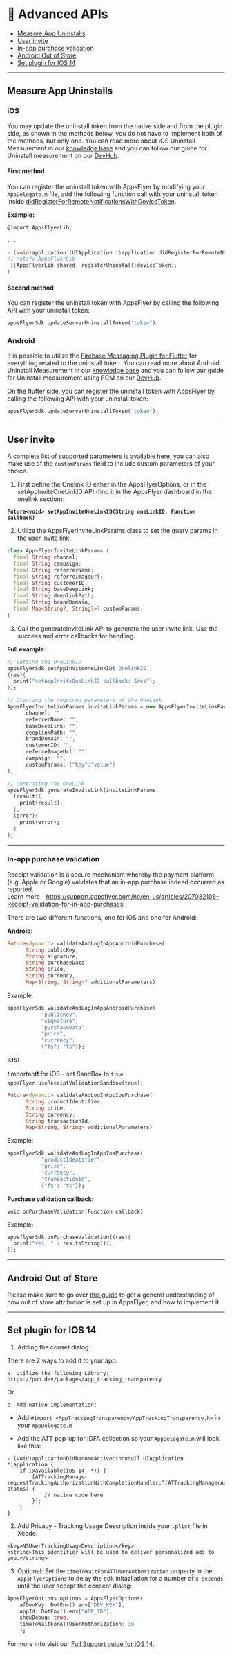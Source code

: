 # 📑 Advanced APIs

- [Measure App Uninstalls](#uninstall)
- [User invite](#user-invite)
- [In-app purchase validation](#iae)
- [Android Out of Store](#out-of-store)
- [Set plugin for IOS 14](#ios14)

---

## <a id="uninstall"> Measure App Uninstalls

### iOS

You may update the uninstall token from the native side and from the plugin side, as shown in the methods below, you do not have to implement both of the methods, but only one.
You can read more about iOS Uninstall Measurement in our [knowledge base](https://support.appsflyer.com/hc/en-us/articles/4408933557137) and you can follow our guide for Uninstall measurement on our [DevHub](https://dev.appsflyer.com/hc/docs/uninstall-measurement-ios).

#### First method

You can register the uninstall token with AppsFlyer by modifying your `AppDelegate.m` file, add the following function call with your uninstall token inside [didRegisterForRemoteNotificationsWithDeviceToken](https://developer.apple.com/reference/uikit/uiapplicationdelegate).

**Example:**
```objective-c
@import AppsFlyerLib;

...

- (void)application:(UIApplication ​*)application didRegisterForRemoteNotificationsWithDeviceToken:(NSData *​)deviceToken {
// notify AppsFlyerLib
 [[AppsFlyerLib shared] registerUninstall:deviceToken];
}
```

#### Second method

You can register the uninstall token with AppsFlyer by calling the following API with your uninstall token:
```dart
appsFlyerSdk.updateServerUninstallToken("token");
```

### Android

It is possible to utilize the [Firebase Messaging Plugin for Flutter](https://pub.dev/packages/firebase_messaging) for everything related to the uninstall token.
You can read more about Android Uninstall Measurement in our [knowledge base](https://support.appsflyer.com/hc/en-us/articles/4408933557137) and you can follow our guide for Uninstall measurement using FCM on our [DevHub](https://dev.appsflyer.com/hc/docs/uninstall-measurement-android).

On the flutter side, you can register the uninstall token with AppsFlyer by calling the following API with your uninstall token:
```dart
appsFlyerSdk.updateServerUninstallToken("token");
```

---

## <a id="user-invite"> User invite

A complete list of supported parameters is available [here](https://support.appsflyer.com/hc/en-us/articles/115004480866-User-Invite-Tracking), you can also make use of the `customParams` field to include custom parameters of your choice.

1. First define the Onelink ID either in the AppsFlyerOptions, or in the setAppInviteOneLinkID API (find it in the AppsFlyer dashboard in the onelink section):

  **`Future<void> setAppInviteOneLinkID(String oneLinkID, Function callback)`**

2. Utilize the AppsFlyerInviteLinkParams class to set the query params in the user invite link:
```dart
class AppsFlyerInviteLinkParams {
  final String channel;
  final String campaign;
  final String referrerName;
  final String referreImageUrl;
  final String customerID;
  final String baseDeepLink;
  final String deeplinkPath;
  final String brandDomain;
  final Map<String?, String?>? customParams;
}
```

3. Call the generateInviteLink API to generate the user invite link. Use the success and error callbacks for handling.

**Full example:**
```dart
// Setting the OneLinkID
appsFlyerSdk.setAppInviteOneLinkID('OnelinkID', 
(res){ 
  print("setAppInviteOneLinkID callback: $res"); 
});

// Creating the required parameters of the OneLink
AppsFlyerInviteLinkParams inviteLinkParams = new AppsFlyerInviteLinkParams(
      channel: "",
      referrerName: "",
      baseDeepLink: "",
      deeplinkPath: "",
      brandDomain: "",
      customerID: "",
      referreImageUrl: "",
      campaign: "",
      customParams: {"key":"value"}
);

// Generating the OneLink
appsFlyerSdk.generateInviteLink(inviteLinkParams, 
  (result){ 
    print(result); 
  }, 
  (error){ 
    print(error);
  }
);
```

---

### <a id="iae"> In-app purchase validation
Receipt validation is a secure mechanism whereby the payment platform (e.g. Apple or Google) validates that an in-app purchase indeed occurred as reported.<br>
Learn more - https://support.appsflyer.com/hc/en-us/articles/207032106-Receipt-validation-for-in-app-purchases<br>

There are two different functions, one for iOS and one for Android:

**Android:**
```dart
Future<dynamic> validateAndLogInAppAndroidPurchase( 
      String publicKey,
      String signature,
      String purchaseData,
      String price,
      String currency,
      Map<String, String>? additionalParameters)
```
Example:
```dart
appsFlyerSdk.validateAndLogInAppAndroidPurchase(
           "publicKey",
           "signature",
           "purchaseData",
           "price",
           "currency",
           {"fs": "fs"});
```

**iOS:**

❗Important❗ for iOS - set SandBox to ```true```<br>
```appsFlyer.useReceiptValidationSandbox(true);```

```dart
Future<dynamic> validateAndLogInAppIosPurchase( 
      String productIdentifier,
      String price,
      String currency,
      String transactionId,
      Map<String, String> additionalParameters)
```

Example:
```dart
appsFlyerSdk.validateAndLogInAppIosPurchase(
           "productIdentifier",
           "price",
           "currency",
           "transactionId",
           {"fs": "fs"});
```

**Purchase validation callback:**

`void onPurchaseValidation(Function callback)`

Example:
```dart
appsflyerSdk.onPurchaseValidation((res){
  print("res: " + res.toString());
});
```

---

## <a id="out-of-store"> Android Out of Store
Please make sure to go over [this guide](https://support.appsflyer.com/hc/en-us/articles/207447023-Attributing-out-of-store-Android-markets-guide) to get a general understanding of how out of store attribution is set up in AppsFlyer, and how to implement it.

---

## <a id="ios14"> Set plugin for IOS 14
	
1. Adding the conset dialog:
	
There are 2 ways to add it to your app:
	
	a. Utilize the following Library: https://pub.dev/packages/app_tracking_transparency

Or 
	
	b. Add native implementation:

	
- Add `#import <AppTrackingTransparency/AppTrackingTransparency.h>` in your `AppDelegate.m` 

- Add the ATT pop-up for IDFA collection so your `AppDelegate.m` will look like this:
	
```
- (void)applicationDidBecomeActive:(nonnull UIApplication *)application {
    if (@available(iOS 14, *)) {
        [ATTrackingManager requestTrackingAuthorizationWithCompletionHandler:^(ATTrackingManagerAuthorizationStatus status) {
            // native code here
        }];
    }
}
```

2. Add Privacy - Tracking Usage Description inside your `.plist` file in Xcode.
	
```
<key>NSUserTrackingUsageDescription</key>
<string>This identifier will be used to deliver personalized ads to you.</string>
```
	
3. Optional: Set the `timeToWaitForATTUserAuthorization` property in the `AppsFlyerOptions` to delay the sdk initazliation for a number of `x seconds` until the user accept the consent dialog:
	
```dart
AppsFlyerOptions options = AppsFlyerOptions(
    afDevKey: DotEnv().env["DEV_KEY"],
    appId: DotEnv().env["APP_ID"],
    showDebug: true,
    timeToWaitForATTUserAuthorization: 30
    ); 
```

For more info visit our [Full Support guide for iOS 14](https://support.appsflyer.com/hc/en-us/articles/207032066#integration-33-configuring-app-tracking-transparency-att-support).